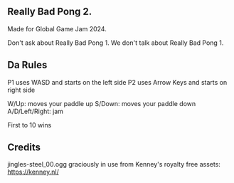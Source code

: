 Really Bad Pong 2.
-
Made for Global Game Jam 2024.

Don't ask about Really Bad Pong 1. We don't talk about Really Bad Pong 1.


Da Rules
-
P1 uses WASD and starts on the left side
P2 uses Arrow Keys and starts on right side

W/Up: moves your paddle up
S/Down: moves your paddle down
A/D/Left/Right: jam

First to 10 wins


Credits
-
jingles-steel_00.ogg graciously in use from Kenney's royalty free assets: https://kenney.nl/
